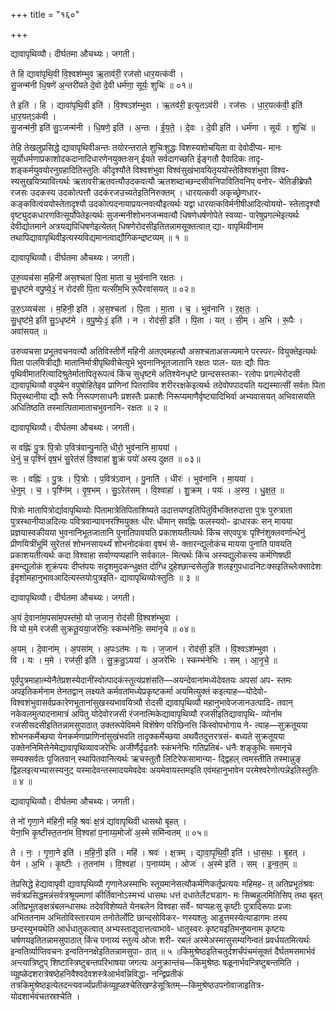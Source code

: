 +++
title = "१६०"

+++


द्यावापृथिव्यौ। दीर्घतमा औचथ्यः। जगती।

ते हि द्यावा॑पृथि॒वी वि॒श्वश॑म्भुव ऋ॒ताव॑री॒ रज॑सो धार॒यत्क॑वी ।  
सु॒जन्म॑नी धि॒षणे॑ अ॒न्तरी॑यते दे॒वो दे॒वी धर्म॑णा॒ सूर्यः॒ शुचिः॑ ॥ ०१॥

ते इति॑ । हि । द्यावा॑पृथि॒वी इति॑ । वि॒श्वऽश॑म्भुवा । ऋ॒तव॑री॒ इत्यृ॒तऽव॑री । रज॑सः । धा॒र॒यत्क॑वी॒ इति॑ धा॒र॒यत्ऽक॑वी ।  
सु॒जन्म॑नी॒ इति॑ सु॒ऽजन्म॑नी । धि॒षणे॒ इति॑ । अ॒न्तः । ई॒य॒ते॒ । दे॒वः । दे॒वी इति॑ । धर्म॑णा । सूर्यः॑ । शुचिः॑ ॥

तेहि तेखलुप्रसिद्धे द्यावापृथिवीअन्तः तयोरन्तराले शुचिःशुद्धः विशस्यशोचयिता वा देवोदीप्य- मानः सूर्योधर्मणाप्रकाशोदकदानादिधारणेनयुक्तःसन् ईयते सर्वदागच्छति ईङ्गतौ दैवादिकः तादृ- शङ्कर्मयुवयोरनुग्रहादितिस्तुतिः कीदृश्यौते विश्वशंभुवा विश्वंसुखंभावयितृययोस्तेविश्वशंभुवा विश्व- स्यसुखयित्र्यावित्यर्थः ऋतावरीऋतवत्यौउदकवत्यौ ऋतशब्दाच्छन्दसीवनिपावितिवनिप् वनोर- चेतिङीब्रेफौ रजसः उदकस्य उदकोत्पत्तौ उदकंरजउच्यतेइतिनिरुक्तम् । धारयत्कवी अकृच्छ्रेणधार- कङ्कवित्वंययोस्तेतादृश्यौ उदकोत्पदनायाप्रयत्नवत्यौइत्यर्थः यद्वा धारयत्कविर्मनीषीआदित्योययो- स्तेतादृश्यौ वृष्ट्युदकधारणवित्सूर्योपेतेइत्यर्थः सुजन्मनीशोभनजन्मवत्यौ धिषणेधर्षणोपेते स्वव्या- पारेषुप्रगल्भेइत्यर्थः देवीद्योतमाने अत्रयद्यपिधिषणेइत्येतत् धिषणेरोदसीइतितन्नामसूक्तत्वात् द्या- वापृथिवीनाम तथापिद्यावापृथिवीइत्यस्यविद्यमानत्वाद्यौगिकन्द्रष्टव्यम् ॥ १ ॥

द्यावापृथिव्यौ। दीर्घतमा औचथ्यः। जगती।

उ॒रु॒व्यच॑सा म॒हिनी॑ अस॒श्चता॑ पि॒ता मा॒ता च॒ भुव॑नानि रक्षतः ।  
सु॒धृष्ट॑मे वपु॒ष्ये॒३॒॑ न रोद॑सी पि॒ता यत्सी॑म॒भि रू॒पैरवा॑सयत् ॥ ०२॥

उ॒रु॒ऽव्यच॑सा । म॒हिनी॒ इति॑ । अ॒स॒श्चता॑ । पि॒ता । मा॒ता । च॒ । भुव॑नानि । र॒क्ष॒तः॒ ।  
सु॒धृष्ट॑मे॒ इति॑ सु॒ऽधृष्ट॑मे । व॒पु॒ष्येः॒३॒॑ इति॑ । न । रोद॑सी॒ इति॑ । पि॒ता । यत् । सी॒म् । अ॒भि । रू॒पैः । अवा॑सयत् ॥

उरुव्यचसा प्रभूतवचनवत्यौ अतिविस्तीर्णे महिनी अतएवमहत्यौ असश्चताअसज्यमाने परस्पर- वियुक्तेइत्यर्थः पिता पालयित्रीद्यौः मातानिर्मात्रीपृथिवीचेत्युभे भुवनानिभूतजातानि रक्षतः पाल- यतः द्यौः पितः पृथिवीमातरित्यादिश्रुतेर्मातापितृरूपत्वं किंच सुधृष्टमे अतिश्येनधृष्टे छान्दसस्तका- रलोपः प्रगल्भेरोदसी द्यावापृथिव्यौ वपुष्येन वपुषोहितेइव प्राणिनां पितराविव शरीररक्षकेइत्यर्थः तदेवोपपादयति यद्यस्मात्सीं सर्वतः पिता पितृस्थानीया द्यौः रूपैः निरूपणसाधनैः प्रशस्तैः प्रकाशैः निरूप्यमाणैर्वृष्ट्यादिभिर्वा अभ्यवासयत् अभिवासयति अधितिष्ठति तस्मात्पितामाताचभुवनानि- रक्षतः ॥ २ ॥

द्यावापृथिव्यौ। दीर्घतमा औचथ्यः। जगती।

स वह्निः॑ पु॒त्रः पि॒त्रोः प॒वित्र॑वान्पु॒नाति॒ धीरो॒ भुव॑नानि मा॒यया॑ ।  
धे॒नुं च॒ पृश्निं॑ वृष॒भं सु॒रेत॑सं वि॒श्वाहा॑ शु॒क्रं पयो॑ अस्य दुक्षत ॥ ०३॥

सः । वह्निः॑ । पु॒त्रः । पि॒त्रोः । प॒वित्र॑ऽवान् । पु॒नाति॑ । धीरः॑ । भुव॑नानि । मा॒यया॑ ।  
धे॒नुम् । च॒ । पृश्नि॑म् । वृ॒ष॒भम् । सु॒ऽरेत॑सम् । वि॒श्वाहा॑ । शु॒क्रम् । पयः॑ । अ॒स्य॒ । धु॒क्ष॒त॒ ॥

पित्रोः मातापित्रोर्द्यावापृथिव्योः पितामात्रेतिपिताशिष्यते उदात्तयणइतिपितुर्विभक्तिरुदात्ता पुत्रः पुरुत्राता पुत्रस्थानीयाअदित्यः पवित्रवान्पावनरश्मियुक्तः धीरः धीमान् सवह्निः फलस्यवो- ढाधारकः सन् मायया प्रज्ञयास्वकीयया भुवनानिभूतजातानि पुनातिपावयति प्रकाशयतीत्यर्थः किंच सएवपुत्रः पृश्निंशुक्लवर्णान्धेनुं प्रीणयित्रींभूमिं सुरेतसं शोभनसायर्थ्यं शोभनोदकंवा वृषभं से- क्तारन्द्युलोकंच मायया पुनाति पावयति प्रकाशयतीत्यर्थः कदा विश्वाहा सर्वाण्यप्यहानि सर्वकाल- मित्यर्थः किंच अस्यद्युलोकस्य कर्मणिषष्ठी इमन्द्युलोकं शुक्रंपयः दीप्तंपयः सदृशमुदकन्धुक्षत दोग्धि दुहेश्छान्दसेलुङि शलइगुपधादनिटःक्सइतिच्लेःक्सादेशः ईदृशोमहानुभावआदित्यस्तयोःपुत्रइति- द्यावापृथिव्योःस्तुतिः ॥ ३ ॥

द्यावापृथिव्यौ। दीर्घतमा औचथ्यः। जगती।

अ॒यं दे॒वाना॑म॒पसा॑म॒पस्त॑मो॒ यो ज॒जान॒ रोद॑सी वि॒श्वश॑म्भुवा ।  
वि यो म॒मे रज॑सी सुक्रतू॒यया॒जरे॑भिः॒ स्कम्भ॑नेभिः॒ समा॑नृचे ॥ ०४॥

अ॒यम् । दे॒वाना॑म् । अ॒पसा॑म् । अ॒पःऽत॑मः । यः । ज॒जान॑ । रोद॑सी॒ इति॑ । वि॒श्वऽश॑म्भुवा ।  
वि । यः । म॒मे । रज॑सी॒ इति॑ । सु॒क्र॒तु॒ऽयया॑ । अ॒जरे॑भिः । स्कम्भ॑नेभिः । सम् । आ॒नृ॒चे॒ ॥

पूर्वंपुत्रमाहात्म्येनैतेप्रशस्येदानींस्वोत्पादकंस्तुत्यंप्रशंसति—अयन्देवानांमध्येदेवतयः अपसां अप- स्तमः अपइतिकर्मनाम तेनतद्वान् लक्ष्यते कर्मवतांमध्येप्रकृष्टकर्मा अयमित्युक्तं कइत्याह—योदेवो- विश्वशंभुवासर्वप्रकारेणभूतानांसुखस्यभावयित्र्यौ रोदसी द्यावापृथिव्यौ महानुभावेजजानउत्पादि- तवान् नकेवलमुत्पादनामात्रं अपितु योदेवोरजसी रंजनात्मिकेद्यावापृथिव्यौ रजसीइतिद्यावापृथि- व्योर्नाम रजसीसदसीइतितन्नामसुपाठात् उक्तरूपेविममे विशॆषेण परिछिनत्ति किंस्वोपभोगाय ने- त्याह—सुक्रतूयया शोभनकर्मेच्छया येनकर्मणाप्राणिनांसुखंभवति तादृक्कर्मेच्छया अथवैतदुत्तरत्रसं- बध्यते सुक्रतूयया उक्तेननिमित्तेनेमेद्यावापृथिव्यावजरेभिः अजीर्णैर्दृढतरैः स्कंभनेभिः गतिप्रतिबं- धनैः शङ्कुभिः समानृचे सम्यक्सर्वतः पूजितवान् स्थापितवानित्यर्थः ऋचस्तुतौ लिटिरेफसामान्या- द्द्विहल् त्वमस्तीति तस्मान्नुङ् द्विहलइत्यभ्यासस्यनुट् यस्मादेवन्तस्मादयमेवदेवः अयमेवायस्तमइति एवंमहानुभावेन परमेश्वरेणोत्पन्नेइतिस्तुतिः ॥ ४ ॥

द्यावापृथिव्यौ। दीर्घतमा औचथ्यः। जगती।

ते नो॑ गृणा॒ने म॑हिनी॒ महि॒ श्रवः॑ क्ष॒त्रं द्या॑वापृथिवी धासथो बृ॒हत् ।  
येना॒भि कृ॒ष्टीस्त॒तना॑म वि॒श्वहा॑ प॒नाय्य॒मोजो॑ अ॒स्मे समि॑न्वतम् ॥ ०५॥

ते । नः॒ । गृ॒णा॒ने इति॑ । म॒हि॒नी॒ इति॑ । महि॑ । श्रवः॑ । क्ष॒त्रम् । द्या॒वा॒पृ॒थि॒वी॒ इति॑ । धा॒स॒थः॒ । बृ॒हत् ।  
येन॑ । अ॒भि । कृ॒ष्टीः । त॒तना॑म । वि॒श्वहा॑ । प॒नाय्य॑म् । ओजः॑ । अ॒स्मे इति॑ । सम् । इ॒न्व॒त॒म् ॥

तेप्रसिद्धे हेद्यावापृवी द्यावापृथिव्यौ गृणानेअस्माभिः स्तूयमानेसत्यौकर्मणिकर्तृप्रत्ययः महिमह- त् अतिप्रभूतंश्रवः सर्वत्रप्रसिद्धमन्नंसर्वत्रश्रूयमाणां कीर्तिवानोऽस्मभ्यं धासथः धत्तं दधातेर्लेट्यडाग- मः सिब्बहुलमितिसिप् तथा बृहत् अतिप्रभूतङ्क्षत्रंबलन्धासथः तदेवविशेष्यते येनबलेन विश्वहा सर्वे- ष्वप्यहःसु कृष्टीः पुत्रादिरूपाः प्रजाः अभिततनाम अभितोविस्तारयाम तनोतेर्लोटि छान्दसोविकर- णस्यश्लुः आडुत्तमस्येत्याडागमः तस्य छन्दस्युभयथेति आर्धधातुकत्वात् अभ्यस्ताद्युदात्तत्वाभावे- धातुस्वरः कृष्टयइतिमनुष्यनाम कृष्टयः चर्षणयइतितन्नामसुपाठात् किंच पनाय्यं स्तुत्यं ओजः शरी- रबलं अस्मेअस्मासुसम्यगिन्वतं प्रवर्धयतमित्यर्थः इन्वतिर्व्याप्तिवचनः इन्वतिननक्षेइतितन्नामसुपा- ठात् ॥ ५ ॥किमुश्रेष्ठइतिचतुर्दशर्चंपंचमंसूक्तं दैर्घतमसमार्भवं अन्त्यात्रिष्टुप् शिष्टास्त्रिष्टुबन्तपरिभाषया जगत्यः अनुक्रान्तंच—किमुश्रेष्ठः षळूनार्भवन्त्रिष्टुबन्तमिति । व्यूह्ळेदशरात्रेषष्ठेहनिवैश्वदेवशस्त्रेआर्भवन्निविद्धा- नन्द्विप्रतीकं तत्रकिमुश्रेष्ठइत्येतदन्त्यवर्ज्यंप्रतीकंव्यूह्ळश्चेतिखण्डेसूत्रितम्—किमुश्रेष्ठउपनोवाजाइतित्र- योदशार्भवंचतस्रश्चेति ।